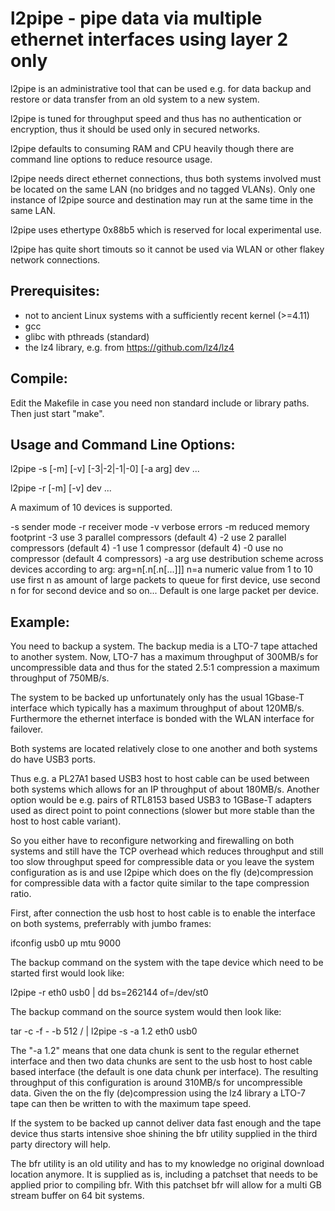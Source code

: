 l2pipe - pipe data via multiple ethernet interfaces using layer 2 only
======================================================================

l2pipe is an administrative tool that can be used e.g. for data backup and
restore or data transfer from an old system to a new system.

l2pipe is tuned for throughput speed and thus has no authentication or
encryption, thus it should be used only in secured networks.

l2pipe defaults to consuming RAM and CPU heavily though there are command
line options to reduce resource usage.

l2pipe needs direct ethernet connections, thus both systems involved must
be located on the same LAN (no bridges and no tagged VLANs). Only one
instance of l2pipe source and destination may run at the same time in
the same LAN.

l2pipe uses ethertype 0x88b5 which is reserved for local experimental use.

l2pipe has quite short timouts so it cannot be used via WLAN or other flakey
network connections.

Prerequisites:
--------------

- not to ancient Linux systems with a sufficiently recent kernel (>=4.11)
- gcc
- glibc with pthreads (standard)
- the lz4 library, e.g. from https://github.com/lz4/lz4

Compile:
--------

Edit the Makefile in case you need non standard include or library paths.
Then just start "make".

Usage and Command Line Options:
-------------------------------

l2pipe -s [-m] [-v] [-3|-2|-1|-0] [-a arg] dev ...

l2pipe -r [-m] [-v] dev ...

A maximum of 10 devices is supported.

 -s     sender mode
 -r     receiver mode
 -v     verbose errors
 -m     reduced memory footprint
 -3     use 3 parallel compressors (default 4)
 -2     use 2 parallel compressors (default 4)
 -1     use 1 compressor (default 4)
 -0     use no compressor (default 4 compressors)
 -a arg use destribution scheme across devices
        according to arg:
        arg=n[.n[.n[...]]]
        n=a numeric value from 1 to 10
        use first n as amount of large packets to
        queue for first device, use second n for
        for second device and so on...
        Default is one large packet per device.

Example:
--------

You need to backup a system. The backup media is a LTO-7 tape attached to
another system. Now, LTO-7 has a maximum throughput of 300MB/s for
uncompressible data and thus for the stated 2.5:1 compression a maximum
throughput of 750MB/s.

The system to be backed up unfortunately only has the usual 1Gbase-T
interface which typically has a maximum throughput of about 120MB/s.
Furthermore the ethernet interface is bonded with the WLAN interface
for failover.

Both systems are located relatively close to one another and both
systems do have USB3 ports.

Thus e.g. a PL27A1 based USB3 host to host cable can be used between
both systems which allows for an IP throughput of about 180MB/s.
Another option would be e.g. pairs of RTL8153 based USB3 to 1GBase-T
adapters used as direct point to point connections (slower but more
stable than the host to host cable variant).

So you either have to reconfigure networking and firewalling on both
systems and still have the TCP overhead which reduces throughput
and still too slow throughput speed for compressible data or you leave
the system configuration as is and use l2pipe which does on the fly
(de)compression for compressible data with a factor quite similar
to the tape compression ratio.

First, after connection the usb host to host cable is to enable the
interface on both systems, preferrably with jumbo frames:

ifconfig usb0 up mtu 9000

The backup command on the system with the tape device which need to be
started first would look like:

l2pipe -r eth0 usb0 | dd bs=262144 of=/dev/st0

The backup command on the source system would then look like:

tar -c -f - -b 512 / | l2pipe -s -a 1.2 eth0 usb0

The "-a 1.2" means that one data chunk is sent to the regular
ethernet interface and then two data chunks are sent to the
usb host to host cable based interface (the default is one data
chunk per interface). The resulting throughput of this configuration
is around 310MB/s for uncompressible data. Given the on the fly
(de)compression using the lz4 library a LTO-7 tape can then be written
to with the maximum tape speed.

If the system to be backed up cannot deliver data fast enough and
the tape device thus starts intensive shoe shining the bfr utility
supplied in the third party directory will help.

The bfr utility is an old utility and has to my knowledge no original
download location anymore. It is supplied as is, including a
patchset that needs to be applied prior to compiling bfr.
With this patchset bfr will allow for a multi GB stream buffer
on 64 bit systems.
